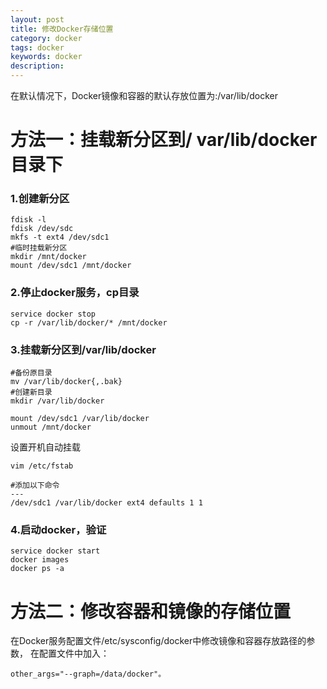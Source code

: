 ```yaml
---
layout: post
title: 修改Docker存储位置
category: docker
tags: docker
keywords: docker
description:
---
```


在默认情况下，Docker镜像和容器的默认存放位置为:/var/lib/docker

# 方法一：挂载新分区到/ var/lib/docker目录下

### 1.创建新分区
```
fdisk -l
fdisk /dev/sdc
mkfs -t ext4 /dev/sdc1
#临时挂载新分区
mkdir /mnt/docker
mount /dev/sdc1 /mnt/docker
```

### 2.停止docker服务，cp目录
```
service docker stop
cp -r /var/lib/docker/* /mnt/docker
```

### 3.挂载新分区到/var/lib/docker
```
#备份原目录
mv /var/lib/docker{,.bak}
#创建新目录
mkdir /var/lib/docker

mount /dev/sdc1 /var/lib/docker
unmout /mnt/docker
```

设置开机自动挂载
```
vim /etc/fstab

#添加以下命令
---
/dev/sdc1 /var/lib/docker ext4 defaults 1 1
```

### 4.启动docker，验证
```
service docker start
docker images
docker ps -a
```

# 方法二：修改容器和镜像的存储位置

在Docker服务配置文件/etc/sysconfig/docker中修改镜像和容器存放路径的参数， 在配置文件中加入：

```
other_args="--graph=/data/docker"。
```